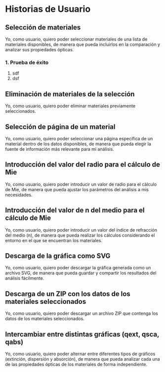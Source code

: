 # Historias de Usuario

## Selección de materiales
Yo, como usuario, quiero poder seleccionar materiales de una lista de materiales disponibles, 
de manera que pueda incluirlos en la comparación y analizar sus propiedades ópticas.

### 1. Prueba de éxito

1. sdf
2. dsf

## Eliminación de materiales de la selección
Yo, como usuario, quiero poder eliminar materiales previamente seleccionados.

## Selección de página de un material
Yo, como usuario, quiero poder seleccionar una página específica de un material dentro de los datos disponibles,
de manera que pueda elegir la fuente de información más relevante para mi análisis.

## Introducción del valor del radio para el cálculo de Mie
Yo, como usuario, quiero poder introducir un valor de radio para el cálculo de Mie, 
de manera que pueda ajustar los parámetros del análisis a mis necesidades.

## Introducción del valor de n del medio para el cálculo de Mie
Yo, como usuario, quiero poder introducir un valor del índice de refracción del medio (n), 
de manera que pueda realizar los cálculos considerando el entorno en el que se encuentran los materiales.

## Descarga de la gráfica como SVG
Yo, como usuario, quiero poder descargar la gráfica generada como un archivo SVG, 
de manera que pueda guardar y compartir los resultados del análisis fácilmente.

## Descarga de un ZIP con los datos de los materiales seleccionados
Yo, como usuario, quiero poder descargar un archivo ZIP que contenga los datos de los materiales seleccionados.

## Intercambiar entre distintas gráficas (qext, qsca, qabs)
Yo, como usuario, quiero poder alternar entre diferentes tipos de gráficos (extinción, dispersión y absorción), 
de manera que pueda analizar cada una de las propiedades ópticas de los materiales de forma independiente.
